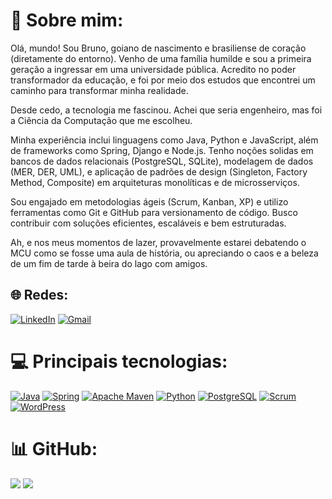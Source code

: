# 💫 Sobre mim:
Olá, mundo! 
Sou Bruno, goiano de nascimento e brasiliense de coração (diretamente do entorno). Venho de uma família humilde e sou a primeira geração a ingressar em uma universidade pública. Acredito no poder transformador da educação, e foi por meio dos estudos que encontrei um caminho para transformar minha realidade.

Desde cedo, a tecnologia me fascinou. Achei que seria engenheiro, mas foi a Ciência da Computação que me escolheu. 

Minha experiência inclui linguagens como Java, Python e JavaScript, além de frameworks como Spring, Django e Node.js. Tenho noções solidas em bancos de dados relacionais (PostgreSQL, SQLite), modelagem de dados (MER, DER, UML), e aplicação de padrões de design (Singleton, Factory Method, Composite) em arquiteturas monolíticas e de microsserviços.

Sou engajado em metodologias ágeis (Scrum, Kanban, XP) e utilizo ferramentas como Git e GitHub para versionamento de código. Busco contribuir com soluções eficientes, escaláveis e bem estruturadas.

Ah, e nos meus momentos de lazer, provavelmente estarei debatendo o MCU como se fosse uma aula de história, ou apreciando o caos e a beleza de um fim de tarde à beira do lago com amigos.

## 🌐 Redes:
[![LinkedIn](https://img.shields.io/badge/LinkedIn-0077B5?style=for-the-badge&logo=linkedin&logoColor=white)](https://www.linkedin.com/in/brnduol/) [![Gmail](https://img.shields.io/badge/Gmail-D14836?style=for-the-badge&logo=gmail&logoColor=white)](mailto:beduardolima7@gmail.com?subject=&body=)

# 💻 Principais tecnologias:
[![Java](https://img.shields.io/badge/Java-%23ED8B00.svg?style=for-the-badge&logo=openjdk&logoColor=white)](https://www.java.com/)
[![Spring](https://img.shields.io/badge/Spring-%236DB33F.svg?style=for-the-badge&logo=spring&logoColor=white)](https://spring.io/)
[![Apache Maven](https://img.shields.io/badge/Apache%20Maven-C71A36?style=for-the-badge&logo=Apache%20Maven&logoColor=white)](https://maven.apache.org/)
[![Python](https://img.shields.io/badge/Python-3776AB?style=for-the-badge&logo=python&logoColor=white)](https://www.python.org/)
[![PostgreSQL](https://img.shields.io/badge/PostgreSQL-4169E1.svg?style=for-the-badge&logo=postgresql&logoColor=white)](https://www.postgresql.org/)
[![Scrum](https://img.shields.io/badge/Scrum-6DB33F?style=for-the-badge&logo=scrum&logoColor=white)](https://www.scrum.org/)
[![WordPress](https://img.shields.io/badge/WordPress-21759B?style=for-the-badge&logo=wordpress&logoColor=white)](https://wordpress.org/)

# 📊 GitHub:
![](https://github-readme-stats.vercel.app/api?username=brnduol&theme=blue-green&hide_border=false&include_all_commits=false&count_private=true) ![](https://github-readme-stats.vercel.app/api/top-langs/?username=brnduol&theme=blue-green&hide_border=false&include_all_commits=false&count_private=true&layout=compact)
